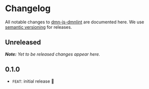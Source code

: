 # Changelog

All notable changes to [dmn-js-dmnlint](https://github.com/bpmn-io/dmn-js-dmnlint) are documented here. We use [semantic versioning](http://semver.org/) for releases.

## Unreleased

___Note:__ Yet to be released changes appear here._

## 0.1.0

* `FEAT`: initial release :tada:
